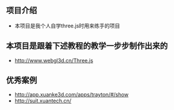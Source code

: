 ## 项目介绍
* 本项目是我个人自学three.js时用来练手的项目

## 本项目是跟着下述教程的教学一步步制作出来的
* http://www.webgl3d.cn/Three.js

## 优秀案例
* http://app.xuanke3d.com/apps/trayton/#/show
* http://suit.xuantech.cn/
